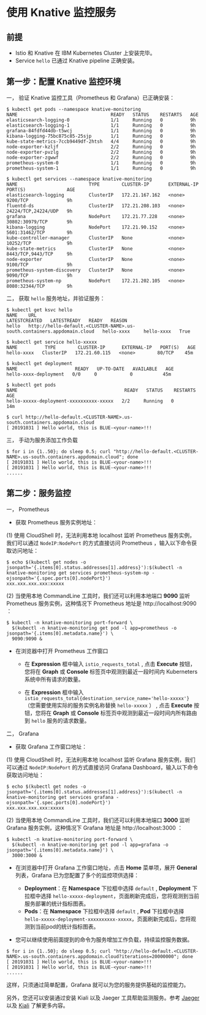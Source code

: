 # 使用 Knative 监控服务


## 前提

* Istio 和 Knative 在 IBM Kubernetes Cluster 上安装完毕。
* Service `hello` 已通过 Knative pipeline 正确安装。

## 第一步：配置 Knative 监控环境

一， 验证 Knative 监控工具（Prometheus 和 Grafana）已正确安装：
```
$ kubectl get pods --namespace knative-monitoring
NAME                                  READY   STATUS    RESTARTS   AGE
elasticsearch-logging-0               1/1     Running   0          9h
elasticsearch-logging-1               1/1     Running   0          9h
grafana-84fdfd44db-t5wcj              1/1     Running   0          9h
kibana-logging-75bc875c85-25sjp       1/1     Running   0          9h
kube-state-metrics-7ccb9449df-2htsh   4/4     Running   0          9h
node-exporter-kzljf                   2/2     Running   0          9h
node-exporter-pvzlg                   2/2     Running   0          9h
node-exporter-zgwwf                   2/2     Running   0          9h
prometheus-system-0                   1/1     Running   0          9h
prometheus-system-1                   1/1     Running   0          9h

$ kubectl get services --namespace knative-monitoring
NAME                          TYPE        CLUSTER-IP       EXTERNAL-IP   PORT(S)               AGE
elasticsearch-logging         ClusterIP   172.21.167.162   <none>        9200/TCP              9h
fluentd-ds                    ClusterIP   172.21.208.103   <none>        24224/TCP,24224/UDP   9h
grafana                       NodePort    172.21.77.228    <none>        30802:30979/TCP       9h
kibana-logging                NodePort    172.21.90.152    <none>        5601:31462/TCP        9h
kube-controller-manager       ClusterIP   None             <none>        10252/TCP             9h
kube-state-metrics            ClusterIP   None             <none>        8443/TCP,9443/TCP     9h
node-exporter                 ClusterIP   None             <none>        9100/TCP              9h
prometheus-system-discovery   ClusterIP   None             <none>        9090/TCP              9h
prometheus-system-np          NodePort    172.21.202.105   <none>        8080:32344/TCP        9h
```

二， 获取 `hello` 服务地址，并验证服务：
```
$ kubectl get ksvc hello
NAME    URL                                                                      LATESTCREATED   LATESTREADY   READY   REASON
hello   http://hello-default.<CLUSTER-NAME>.us-south.containers.appdomain.cloud   hello-xxxx     hello-xxxx   True   

$ kubectl get service hello-xxxxx
NAME          TYPE        CLUSTER-IP      EXTERNAL-IP   PORT(S)   AGE
hello-xxxx   ClusterIP   172.21.60.115   <none>        80/TCP    45m

$ kubectl get deployment
NAME                     READY   UP-TO-DATE   AVAILABLE   AGE
hello-xxxx-deployment   0/0     0            0           45m

$ kubectl get pods
NAME                                       READY   STATUS    RESTARTS   AGE
hello-xxxxx-deployment-xxxxxxxxxx-xxxxx   2/2     Running   0          14m

$ curl http://hello-default.<CLUSTER-NAME>.us-south.containers.appdomain.cloud
[ 20191031 ] Hello world, this is BLUE-<your-name>!!!
```

三， 手动为服务添加工作负载
```
$ for i in {1..50}; do sleep 0.5; curl "http://hello-default.<CLUSTER-NAME>.us-south.containers.appdomain.cloud"; done
[ 20191031 ] Hello world, this is BLUE-<your-name>!!!
[ 20191031 ] Hello world, this is BLUE-<your-name>!!!
......
```

## 第二步：服务监控

一， Prometheus

- 获取 Prometheus 服务实例地址：

(1) 使用 CloudShell 时，无法利用本地 localhost 监听 Prometheus 服务实例，我们可以通过 `NodeIP:NodePort` 的方式直接访问 Prometheus ，输入以下命令获取访问地址：
```
$ echo $(kubectl get nodes -o jsonpath='{.items[0].status.addresses[1].address}'):$(kubectl -n knative-monitoring get services prometheus-system-np -ojsonpath='{.spec.ports[0].nodePort}')
xxx.xxx.xxx.xxx:xxxxx
```

(2) 当使用本地 CommandLine 工具时，我们还可以利用本地端口 **9090** 监听 Prometheus 服务实例，这种情况下 Prometheus 地址是 http://localhost:9090 ：

```
$ kubectl -n knative-monitoring port-forward \
  $(kubectl -n knative-monitoring get pod -l app=prometheus -o jsonpath='{.items[0].metadata.name}') \
  9090:9090 &
```

- 在浏览器中打开 Prometheus 工作窗口

   - 在 **Expression** 框中输入 `istio_requests_total` , 点击 **Execute** 按钮，您将在 **Graph** 或 **Console** 标签页中观测到最近一段时间内 Kuberneters 系统中所有请求的数量。

   - 在 **Expression** 框中输入 `istio_requests_total{destination_service_name='hello-xxxxx'}` （您需要使用实际的服务实例名称替换 `hello-xxxxx` ） , 点击 **Execute** 按钮，您将在 **Graph** 或 **Console** 标签页中观测到最近一段时间内所有路由到 `hello` 服务的请求数量。

二， Grafana

- 获取 Grafana 工作窗口地址：

(1) 使用 CloudShell 时，无法利用本地 localhost 监听 Grafana 服务实例，我们可以通过 `NodeIP:NodePort` 的方式直接访问 Grafana Dashboard，输入以下命令获取访问地址：

```
$ echo $(kubectl get nodes -o jsonpath='{.items[0].status.addresses[1].address}'):$(kubectl -n knative-monitoring get services grafana -ojsonpath='{.spec.ports[0].nodePort}')
xxx.xxx.xxx.xxx:xxxxx
```

(2) 当使用本地 CommandLine 工具时，我们还可以利用本地端口 **3000** 监听 Grafana 服务实例，这种情况下 Grafana 地址是 http://localhost:3000 ：

```
$ kubectl -n knative-monitoring port-forward \
  $(kubectl -n knative-monitoring get pod -l app=grafana -o jsonpath='{.items[0].metadata.name}') \
  3000:3000 &
```

- 在浏览器中打开 Grafana 工作窗口地址，点击 **Home** 菜单项，展开 **General** 列表，Grafana 已为您配置了多个的监控项供选择：
  - **Deployment**：在 **Namespace** 下拉框中选择 `default` , **Deployment** 下拉框中选择 `hello-xxxxx-deployment`，页面刷新完成后，您将观测到当前服务部署的统计指标图表。
  - **Pods**：在 **Namespace** 下拉框中选择 `default` , **Pod** 下拉框中选择 `hello-xxxxx-deployment-xxxxxxxxxx-xxxxx`，页面刷新完成后，您将观测到当前pod的统计指标图表。

- 您可以继续使用前面提到的命令为服务增加工作负载，持续监控服务数据。

```
$ for i in {1..50}; do sleep 0.5; curl "http://hello-default.<CLUSTER-NAME>.us-south.containers.appdomain.cloud?iterations=20000000"; done
[ 20191031 ] Hello world, this is BLUE-<your-name>!!!
[ 20191031 ] Hello world, this is BLUE-<your-name>!!!
......
```

这样，只须通过简单配置，Grafana 就可以为您的服务提供基础的监控能力。

另外，您还可以安装通过安装 Kiali 以及 Jaeger 工具帮助监测服务。参考 [Jaeger](https://www.jaegertracing.io/docs/1.15/) 以及 [Kiali](https://kiali.io/) 了解更多内容。

